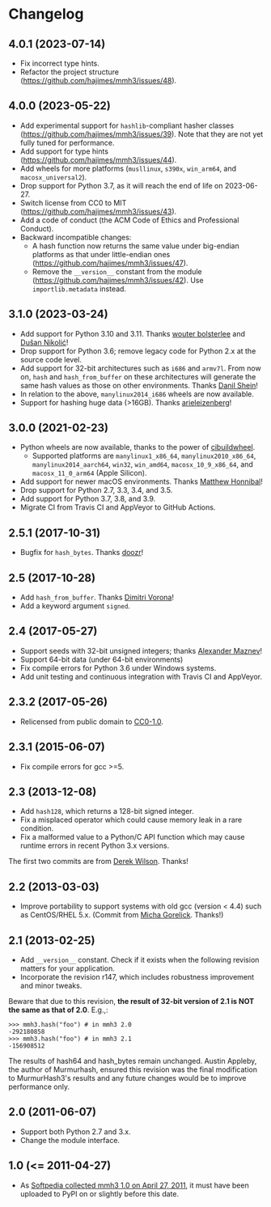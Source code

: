 # Changelog
## 4.0.1 (2023-07-14)
* Fix incorrect type hints.
* Refactor the project structure (<https://github.com/hajimes/mmh3/issues/48>).

## 4.0.0 (2023-05-22)
* Add experimental support for `hashlib`-compliant hasher classes (<https://github.com/hajimes/mmh3/issues/39>). Note that they are not yet fully tuned for performance.
* Add support for type hints (<https://github.com/hajimes/mmh3/issues/44>).
* Add wheels for more platforms (`musllinux`, `s390x`, `win_arm64`, and `macosx_universal2`).
* Drop support for Python 3.7, as it will reach the end of life on 2023-06-27.
* Switch license from CC0 to MIT (<https://github.com/hajimes/mmh3/issues/43>).
* Add a code of conduct (the ACM Code of Ethics and Professional Conduct).
* Backward incompatible changes:
  * A hash function now returns the same value under big-endian platforms as that under little-endian ones (<https://github.com/hajimes/mmh3/issues/47>).
  * Remove the `__version__` constant from the module (<https://github.com/hajimes/mmh3/issues/42>). Use `importlib.metadata` instead.

## 3.1.0 (2023-03-24)
* Add support for Python 3.10 and 3.11. Thanks [wouter bolsterlee](https://github.com/wbolster) and [Dušan Nikolić](https://github.com/n-dusan)!
* Drop support for Python 3.6; remove legacy code for Python 2.x at the source code level.
* Add support for 32-bit architectures such as `i686` and `armv7l`. From now on, `hash` and `hash_from_buffer` on these architectures will generate the same hash values as those on other environments. Thanks [Danil Shein](https://github.com/dshein-alt)!
* In relation to the above, `manylinux2014_i686` wheels are now available.
* Support for hashing huge data (>16GB). Thanks [arieleizenberg](https://github.com/arieleizenberg)!

## 3.0.0 (2021-02-23)
* Python wheels are now available, thanks to the power of [cibuildwheel](https://github.com/joerick/cibuildwheel).
  * Supported platforms are `manylinux1_x86_64`, `manylinux2010_x86_64`, `manylinux2014_aarch64`, `win32`, `win_amd64`, `macosx_10_9_x86_64`, and `macosx_11_0_arm64` (Apple Silicon).
* Add support for newer macOS environments. Thanks [Matthew Honnibal](https://github.com/honnibal)!
* Drop support for Python 2.7, 3.3, 3.4, and 3.5.
* Add support for Python 3.7, 3.8, and 3.9.
* Migrate CI from Travis CI and AppVeyor to GitHub Actions.

## 2.5.1 (2017-10-31)
* Bugfix for `hash_bytes`. Thanks [doozr](https://github.com/doozr)!

## 2.5 (2017-10-28)
* Add `hash_from_buffer`. Thanks [Dimitri Vorona](https://github.com/alendit)!
* Add a keyword argument `signed`.

## 2.4 (2017-05-27)
* Support seeds with 32-bit unsigned integers; thanks [Alexander Maznev](https://github.com/pik)!
* Support 64-bit data (under 64-bit environments)
* Fix compile errors for Python 3.6 under Windows systems.
* Add unit testing and continuous integration with Travis CI and AppVeyor.

## 2.3.2 (2017-05-26)
* Relicensed from public domain to [CC0-1.0](./LICENSE).

## 2.3.1 (2015-06-07)
* Fix compile errors for gcc >=5.

## 2.3 (2013-12-08)
* Add `hash128`, which returns a 128-bit signed integer.
* Fix a misplaced operator which could cause memory leak in a rare condition.
* Fix a malformed value to a Python/C API function which may cause runtime errors in recent Python 3.x versions.

The first two commits are from [Derek Wilson](https://github.com/underrun). Thanks!

## 2.2 (2013-03-03)
* Improve portability to support systems with old gcc (version < 4.4) such as CentOS/RHEL 5.x. (Commit from [Micha Gorelick](https://github.com/mynameisfiber). Thanks!)

## 2.1 (2013-02-25)
* Add `__version__` constant. Check if it exists when the following revision matters for your application.
* Incorporate the revision r147, which includes robustness improvement and minor tweaks.

Beware that due to this revision, **the result of 32-bit version of 2.1 is NOT the same as that of 2.0**. E.g.,:

```shell
>>> mmh3.hash("foo") # in mmh3 2.0
-292180858
>>> mmh3.hash("foo") # in mmh3 2.1
-156908512
```

The results of hash64 and hash_bytes remain unchanged. Austin Appleby, the author of Murmurhash, ensured this revision was the final modification to MurmurHash3's results and any future changes would be to improve performance only.

## 2.0 (2011-06-07)
* Support both Python 2.7 and 3.x.
* Change the module interface.

## 1.0 (<= 2011-04-27)
* As [Softpedia collected mmh3 1.0 on April 27, 2011](https://web.archive.org/web/20110430172027/https://linux.softpedia.com/get/Programming/Libraries/mmh3-68314.shtml), it must have been uploaded to PyPI on or slightly before this date.